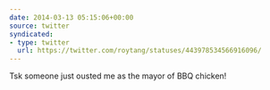 ```yaml
---
date: 2014-03-13 05:15:06+00:00
source: twitter
syndicated:
- type: twitter
  url: https://twitter.com/roytang/statuses/443978534566916096/
---
```


Tsk someone just ousted me as the mayor of BBQ chicken!
